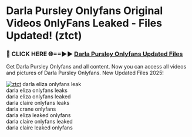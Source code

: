 # Darla Pursley Onlyfans Original Videos 0nlyFans Leaked - Files Updated! (ztct)

<h3>🔴 CLICK HERE 🌐==►► <a href="https://tinyurl.com/x26r9saj" rel="nofollow">Darla Pursley Onlyfans Updated Files</a></h3>

Get Darla Pursley Onlyfans and all content. Now you can access all videos and pictures of Darla Pursley Onlyfans. New Updated Files 2025!

[![ztct](https://i.imgur.com/LkgZPqh.gif)](https://tinyurl.com/x26r9saj)
darla eliza onlyfans leak<br>
darla eliza onlyfans leaks<br>
darla eliza onlyfans leaked<br>
darla claire onlyfans leaks<br>
darla crane onlyfans<br>
darla eliza leaked onlyfans<br>
darla claire onlyfans leaked<br>
darla claire leaked onlyfans